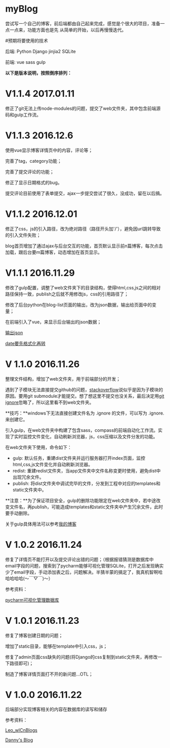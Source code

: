# myBlog

尝试写一个自己的博客，前后端都由自己起来完成，感觉是个很大的项目，准备一点一点来，功能方面也是先 从简单的开始，以后再慢慢迭代。

#预期将要使用的技术

后端: Python Django jinjia2 SQLite 

前端: vue sass gulp 


**以下是版本说明，按照倒序排列：**

# V1.1.4    2017.01.11
修正了git无法上传node-modules的问题，提交了web文件夹，其中包含前端源码和gulp工作流。

# V1.1.3    2016.12.6
使用vue显示博客详情页中的内容，评论等；

完善了tag，category功能；

完善了提交评论的功能；

修正了显示日期格式的bug。

提交评论目前使用了表单提交，ajax一步提交尝试了很久，没成功，留在以后搞。

# V1.1.2    2016.12.01
修正了css，js的引入路径，改为绝对路径（路径开头加'/'），避免因url跳转导致的引入文件失败；

blog首页增加了通过ajax与后台交互的功能，首页默认显示前n篇博客，每次点击加载，跟后台要m篇博客，动态增加在首页显示。

# V1.1.1    2016.11.29
修改了gulp配置，调整了web文件夹下的目录结构，使得html,css,js之间的相对路径保持一致，publish之后就不用修改js，css的引用路径了；

修改了后台python在blog-list页面的输出，改为json数据，输出给页面中的变量；

在前端引入了vue，来显示后台输出的json数据；

[输出json](http://blog.csdn.net/5iasp/article/details/23338039 "Title")

[date要先格式化再转](http://www.ziqiangxuetang.com/python/datetime_strftime.html "Title")


# V 1.1.0   2016.11.26
整理文件结构，增加了web文件夹，用于前端部分的开发；

遇到了子模块无法直接提交github的问题，[stackoverflow](http://stackoverflow.com/questions/8488887/git-error-changes-not-staged-for-commit "Title")说似乎是因为子模块的原因。要用git submodule才能提交。想了想这里不提交也没关系，最后决定用[git ignore](http://www.cnblogs.com/haiq/archive/2012/12/26/2833746.html "Title")忽略了，所以这里看不到web文件夹。

**技巧：**windows下无法直接创建文件名为 .ignore 的文件，可以写为 .ignore. 来创建它。

引入gulp，在web文件夹中构建了包含sass，compass的前端自动化工作流。实现了实时监控文件变化，自动刷新浏览器，js，css压缩以及文件分发的功能。

在web文件夹下使用，命令如下：
* gulp: 默认任务，重建dist文件夹并运行服务器打开index页面，监控html,css,js文件变化并自动刷新浏览器。
* redist: 重建redist文件夹，当app文件夹中文件名称变更时使用，避免dist中出现冗余文件。
* publish: 将dist文件夹中调试完毕的文件，分发到工程中对应的templates和static文件夹中。

**注意：**为了保证项目安全，gulp的删除功能限定在web文件夹中，若中途改变文件名，再publish，可能造成templates和static文件夹中产生冗余文件，此时要手动删除。

关于gulp具体用法可以参考[我的博客](http://blog.csdn.net/Creabine/article/details/52182772 "Title")





# V 1.0.2  2016.11.24
修复了详情页不能打开以及提交评论出错的问题；（根据报错猜测是数据库中email字段的问题，搜索到了pycharm能够可视化管理SQLite，打开之后发现确实少了email字段，手动添加表之后，问题解决。半猜半蒙的搞定了，我真机智啊哈哈哈哈哈(～￣▽￣)～）

参考资料：

[pycharm可视化管理数据库](http://www.thinksaas.cn/topics/0/499/499418.html "Title")





# V 1.0.1  2016.11.23
修复了博客创建日期的问题；

增加了static目录，能够在template中引入css，js；

修复了admin页面css缺失的问题(将Django的css复制到static文件夹，再修改一下路径即可)；

制造了博客详情页面打不开的新问题...OTL；





# V 1.0.0  2016.11.22
后端部分实现博客相关的内容在数据库的读写和储存

参考资料：

[Leo_wlCnBlogs](http://www.cnblogs.com/Leo_wl/p/5824541.html "Title")

[Danny's Blog](http://www.dannysite.com/blog/?cat=3 "Title")








